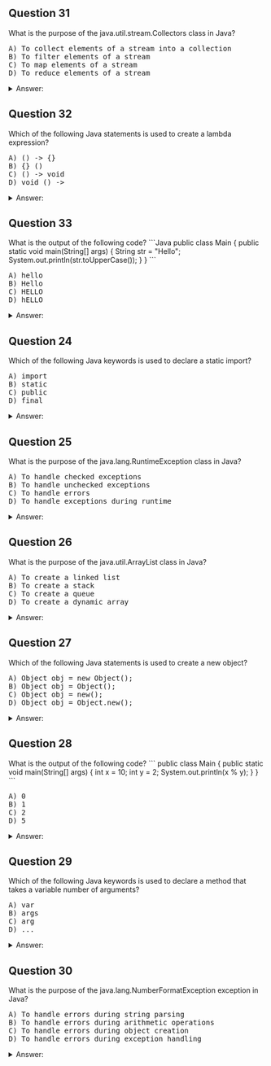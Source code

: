<h2>Question 31</h2>
What is the purpose of the java.util.stream.Collectors class in Java?
<pre>
A) To collect elements of a stream into a collection
B) To filter elements of a stream
C) To map elements of a stream
D) To reduce elements of a stream
</pre>

<details>
  <summary>Answer:</summary>
  
A) To collect elements of a stream into a collection
</details>

<h2>Question 32</h2>
Which of the following Java statements is used to create a lambda expression?
<pre>
A) () -> {}
B) {} ()
C) () -> void
D) void () ->
</pre>

<details>
  <summary>Answer:</summary>
  
A) () -> {}
</details>

<h2>Question 33</h2>
What is the output of the following code?
```Java
public class Main {
  public static void main(String[] args) {
    String str = "Hello";
    System.out.println(str.toUpperCase());
  }
}
```
<pre>
A) hello
B) Hello
C) HELLO
D) hELLO
</pre>

<details>
<summary>Answer:</summary>

C) HELLO
</details>

<h2>Question 24</h2>
Which of the following Java keywords is used to declare a static import?
<pre>
A) import
B) static
C) public
D) final
</pre>

<details>
<summary>Answer:</summary>

B) static
</details>

<h2>Question 25</h2>
What is the purpose of the java.lang.RuntimeException class in Java?
<pre>
A) To handle checked exceptions
B) To handle unchecked exceptions
C) To handle errors
D) To handle exceptions during runtime
</pre>

<details>
<summary>Answer:</summary>

B) To handle unchecked exceptions
</details>

<h2>Question 26</h2>
What is the purpose of the java.util.ArrayList class in Java?
<pre>
A) To create a linked list
B) To create a stack
C) To create a queue
D) To create a dynamic array
</pre>

<details>
<summary>Answer:</summary>

D) To create a dynamic array
</details>

<h2>Question 27</h2>
Which of the following Java statements is used to create a new object?
<pre>
A) Object obj = new Object();
B) Object obj = Object();
C) Object obj = new();
D) Object obj = Object.new();
</pre>

<details>
<summary>Answer:</summary>

A) Object obj = new Object();
</details>

<h2>Question 28</h2>
What is the output of the following code?
```
public class Main {
  public static void main(String[] args) {
    int x = 10;
    int y = 2;
    System.out.println(x % y);
  }
}
```
<pre>
A) 0
B) 1
C) 2
D) 5
</pre>

<details>
<summary>Answer:</summary>

A) He
</details>

<h2>Question 29</h2>
Which of the following Java keywords is used to declare a method that takes a variable number of arguments?
<pre>
A) var
B) args
C) arg
D) ...
</pre>

<details>
<summary>Answer:</summary>

D) ...
</details>

<h2>Question 30</h2>
What is the purpose of the java.lang.NumberFormatException exception in Java?
<pre>
A) To handle errors during string parsing
B) To handle errors during arithmetic operations
C) To handle errors during object creation
D) To handle errors during exception handling
</pre>

<details>
<summary>Answer:</summary>

A) To handle errors during string parsing
</details>